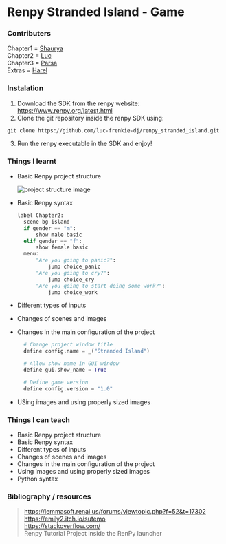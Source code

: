 # Renpy Stranded Island - Game
### Contributers
Chapter1 =  [Shaurya](https://github.com/DHASSWAGGER) <br>
Chapter2 = [Luc](https://github.com/luc-frenkie-dj) <br>
Chapter3 = [Parsa](https://github.com/ParsaThsi) <br>
Extras = [Harel](https://github.com/poo-goblin) <br>

### Instalation
1. Download the SDK from the renpy website: https://www.renpy.org/latest.html
2. Clone the git repository inside the renpy SDK using:
```
git clone https://github.com/luc-frenkie-dj/renpy_stranded_island.git
```
3. Run the renpy executable in the SDK and enjoy!

### Things I learnt
- Basic Renpy project structure
    
  ![project structure image](http://pm1.narvii.com/7114/b9fb2f5fdee08cbd15c95a6986a32e734f49b78ar1-1061-890v2_uhq.jpg)
    
- Basic Renpy syntax

  ```python
  label Chapter2:
    scene bg island
    if gender == "m":
        show male basic
    elif gender == "f":
        show female basic
    menu:
        "Are you going to panic?":
            jump choice_panic
        "Are you going to cry?":
            jump choice_cry
        "Are you going to start doing some work?":
            jump choice_work
  ```

- Different types of inputs
- Changes of scenes and images
- Changes in the main configuration of the project

    ```python
      # Change project window title
      define config.name = _("Stranded Island")

      # Allow show name in GUI window
      define gui.show_name = True

      # Define game version
      define config.version = "1.0"

    ```

- USing images and using properly sized images

### Things I can teach
- Basic Renpy project structure
- Basic Renpy syntax
- Different types of inputs
- Changes of scenes and images
- Changes in the main configuration of the project
- Using images and using properly sized images
- Python syntax

### Bibliography / resources
> https://lemmasoft.renai.us/forums/viewtopic.php?f=52&t=17302 <br>
> https://emily2.itch.io/sutemo <br>
> https://stackoverflow.com/ <br>
> Renpy Tutorial Project inside the RenPy launcher <br>
